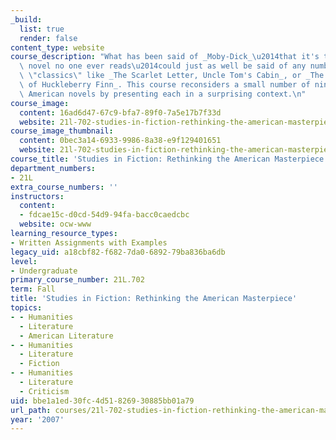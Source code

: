 ```yaml
---
_build:
  list: true
  render: false
content_type: website
course_description: "What has been said of _Moby-Dick_\u2014that it's the greatest\
  \ novel no one ever reads\u2014could just as well be said of any number of American\
  \ \"classics\" like _The Scarlet Letter, Uncle Tom's Cabin_, or _The Adventures\
  \ of Huckleberry Finn_. This course reconsiders a small number of nineteenth-century\
  \ American novels by presenting each in a surprising context.\n"
course_image:
  content: 16ad6d47-67c9-bfa7-89f0-7a5e17b7f33d
  website: 21l-702-studies-in-fiction-rethinking-the-american-masterpiece-fall-2007
course_image_thumbnail:
  content: 0bec3a14-6933-9986-8a38-e9f129401651
  website: 21l-702-studies-in-fiction-rethinking-the-american-masterpiece-fall-2007
course_title: 'Studies in Fiction: Rethinking the American Masterpiece'
department_numbers:
- 21L
extra_course_numbers: ''
instructors:
  content:
  - fdcae15c-d0cd-54d9-94fa-bacc0caedcbc
  website: ocw-www
learning_resource_types:
- Written Assignments with Examples
legacy_uid: a18cbf82-f682-7da0-6892-79ba836ba6db
level:
- Undergraduate
primary_course_number: 21L.702
term: Fall
title: 'Studies in Fiction: Rethinking the American Masterpiece'
topics:
- - Humanities
  - Literature
  - American Literature
- - Humanities
  - Literature
  - Fiction
- - Humanities
  - Literature
  - Criticism
uid: bbe1a1ed-30fc-4d51-8269-30885bb01a79
url_path: courses/21l-702-studies-in-fiction-rethinking-the-american-masterpiece-fall-2007
year: '2007'
---
```

